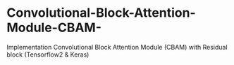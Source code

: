 # Convolutional-Block-Attention-Module-CBAM-
Implementation Convolutional Block Attention Module (CBAM) with Residual block (Tensorflow2 &amp; Keras)

